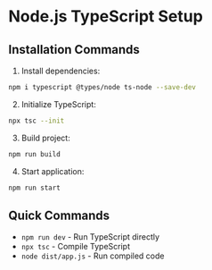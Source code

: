 
# Node.js TypeScript Setup

## Installation Commands

1. Install dependencies:  
```bash
npm i typescript @types/node ts-node --save-dev
```

2. Initialize TypeScript:  
```bash
npx tsc --init
```

3. Build project:  
```bash
npm run build
```

4. Start application:  
```bash
npm run start
```

## Quick Commands

- `npm run dev` - Run TypeScript directly  
- `npx tsc` - Compile TypeScript  
- `node dist/app.js` - Run compiled code

